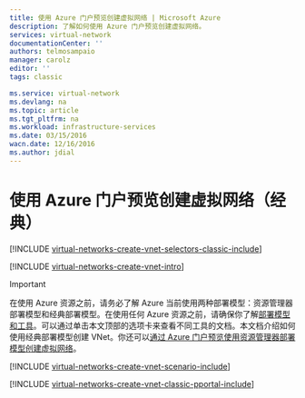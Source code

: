 ```yaml
---
title: 使用 Azure 门户预览创建虚拟网络 | Microsoft Azure
description: 了解如何使用 Azure 门户预览创建虚拟网络。
services: virtual-network
documentationCenter: ''
authors: telmosampaio
manager: carolz
editor: ''
tags: classic

ms.service: virtual-network
ms.devlang: na
ms.topic: article
ms.tgt_pltfrm: na
ms.workload: infrastructure-services
ms.date: 03/15/2016
wacn.date: 12/16/2016
ms.author: jdial
---
```


# 使用 Azure 门户预览创建虚拟网络（经典）

[!INCLUDE [virtual-networks-create-vnet-selectors-classic-include](../../includes/virtual-networks-create-vnet-selectors-classic-include.md)]

[!INCLUDE [virtual-networks-create-vnet-intro](../../includes/virtual-networks-create-vnet-intro-include.md)]

>[!IMPORTANT]
>在使用 Azure 资源之前，请务必了解 Azure 当前使用两种部署模型：资源管理器部署模型和经典部署模型。在使用任何 Azure 资源之前，请确保你了解[部署模型和工具](../azure-classic-rm.md)。可以通过单击本文顶部的选项卡来查看不同工具的文档。本文档介绍如何使用经典部署模型创建 VNet。你还可以[通过 Azure 门户预览使用资源管理器部署模型创建虚拟网络](./virtual-networks-create-vnet-arm-pportal.md)。

[!INCLUDE [virtual-networks-create-vnet-scenario-include](../../includes/virtual-networks-create-vnet-scenario-include.md)]

[!INCLUDE [virtual-networks-create-vnet-classic-pportal-include](../../includes/virtual-networks-create-vnet-classic-pportal-include.md)]

<!---HONumber=Mooncake_Quality_Review_1202_2016-->